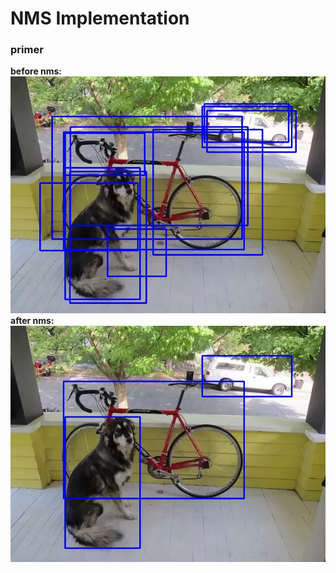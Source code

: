 # NMS Implementation
### primer
**before nms:**  
![image](https://github.com/ChadPro/Objs_NMS/raw/master/primer/before.jpg)
**after nms:**  
![image](https://github.com/ChadPro/Objs_NMS/raw/master/primer/cafter.jpg)